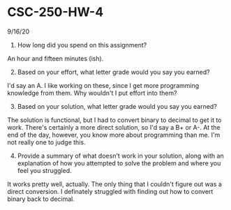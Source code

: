 # CSC-250-HW-4
9/16/20

1. How long did you spend on this assignment?

An hour and fifteen minutes (ish).

2. Based on your effort, what letter grade would you say you earned?

I'd say an A. I like working on these, since I get more programming knowledge from them. Why wouldn't I put effort into them?

3. Based on your solution, what letter grade would you say you earned?

The solution is functional, but I had to convert binary to decimal to get it to work. There's certainly a more direct solution, so I'd say a B+ or A-.
At the end of the day, however, you know more about programming than me. I'm not really one to judge this.

4. Provide a summary of what doesn't work in your solution, along with an explanation of how you attempted to solve the problem and where you feel you struggled.

It works pretty well, actually. The only thing that I couldn't figure out was a direct conversion. I definately struggled with finding out how to convert binary back to decimal.
